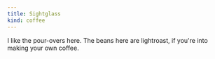 ```yaml
---
title: Sightglass
kind: coffee
---
```

I like the pour-overs here. The beans here are lightroast, if you're into making your own coffee.
